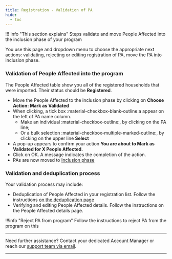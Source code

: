 ```yaml
---
title: Registration - Validation of PA
hide:
  - toc
---
```


!!! info "This section explains"
    Steps validate and move People Affected into the inclusion phase of your program

You use this page and dropdown menu to choose the appropriate next actions: validating, rejecting or editing registration of PA, move the PA into inclusion phase.


### Validation of People Affected into the program

The People Affected table show you all of the registered households that were imported. Their status should be **Registered**.

- Move the People Affected to the inclusion phase by clicking on **Choose Action: Mark as Validated**
- When clicking, a tick box :material-checkbox-blank-outline:a appear on the left of PA name column.
  - Make an individual :material-checkbox-outline:, by clicking on the PA line;
  - Or a bulk selection :material-checkbox-multiple-marked-outline:, by clicking on the upper line **Select**
- A pop-up appears to confirm your action **You are about to Mark as Validated for X People Affected.**
- Click on OK. A message indicates the completion of the action.
- PAs are now moved to [Inclusion phase](../inclusion/inclusion.md)

### Validation and deduplication process

Your validation process may include:

- Deduplication of People Affected in your registration list. Follow the instructions [on the deduplication page](../registration/registration-deduplication.md)
- Verifying and editing People Affected details. Follow the instructions on the People Affected details page.


!!!info "Reject PA from program"
    Follow the instructions to reject PA from the program on this 

___
Need further assistance? Contact your dedicated Account Manager or reach our [support team via email](mailto:support@121.global).
___
